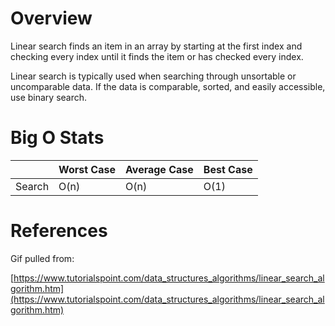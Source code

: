 # Overview
Linear search finds an item in an array by starting at the first index and checking every index until it finds the item or has checked every index.

Linear search is typically used when searching through unsortable or uncomparable data. If the data is comparable, sorted, and easily accessible, use binary search.

# Big O Stats
|        | Worst Case | Average Case | Best Case |
| ------ | ---------- | ------------ | --------- |
| Search | O(n)       | O(n)         | O(1)      |

# References

Gif pulled from:

[https://www.tutorialspoint.com/data_structures_algorithms/linear_search_algorithm.htm](https://www.tutorialspoint.com/data_structures_algorithms/linear_search_algorithm.htm)

